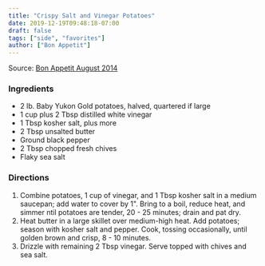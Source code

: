 ```yaml
---
title: "Crispy Salt and Vinegar Potatoes"
date: 2019-12-19T09:48:18-07:00
draft: false
tags: ["side", "favorites"]
author: ["Bon Appetit"]
---
```


Source: [Bon Appetit August 2014](https://www.bonappetit.com/recipe/crispy-salt-and-vinegar-potatoes)

### Ingredients
- 2 lb. Baby Yukon Gold potatoes, halved, quartered if large
- 1 cup plus 2 Tbsp distilled white vinegar
- 1 Tbsp kosher salt, plus more
- 2 Tbsp unsalted butter
- Ground black pepper
- 2 Tbsp chopped fresh chives
- Flaky sea salt

### Directions
1. Combine potatoes, 1 cup of vinegar, and 1 Tbsp kosher salt in a medium saucepan; add water to cover by 1". Bring to a boil, reduce heat, and simmer ntil potatoes are tender, 20 - 25 minutes; drain and pat dry.
1. Heat butter in a large skillet over medium-high heat. Add potatoes; season with kosher salt and pepper. Cook, tossing occasionally, until golden brown and crisp, 8 - 10 minutes.
1. Drizzle with remaining 2 Tbsp vinegar. Serve topped with chives and sea salt.

